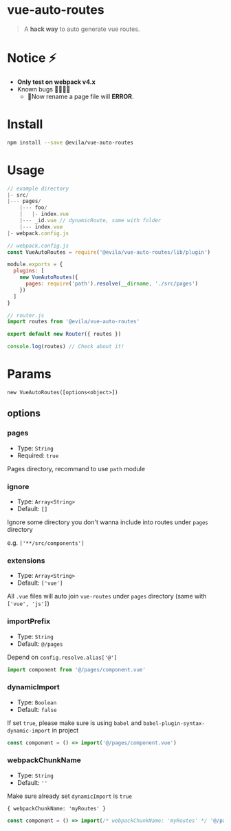 # vue-auto-routes

> A **hack way** to auto generate vue routes.

# Notice ️️⚡️

- **Only test on webpack v4.x**
- Known bugs 🐞
  - Now rename a page file will **ERROR**.

# Install

```bash
npm install --save @evila/vue-auto-routes
```

# Usage

```js
// example directory
|- src/
|--- pages/
    |--- foo/
    |   |- index.vue
    |--- _id.vue // dynamicRoute, same with folder
    |--- index.vue
|- webpack.config.js

// webpack.config.js
const VueAutoRoutes = require('@evila/vue-auto-routes/lib/plugin')

module.exports = {
  plugins: [
    new VueAutoRoutes({
      pages: require('path').resolve(__dirname, './src/pages')
    })
  ]
}

// router.js
import routes from '@evila/vue-auto-routes'

export default new Router({ routes })

console.log(routes) // Check about it!
```

# Params

`new VueAutoRoutes([options<object>])`

## options

### pages
- Type: `String`
- Required: `true`

Pages directory, recommand to use `path` module

### ignore
- Type: `Array<String>`
- Default: `[]`

Ignore some directory you don't wanna include into routes under `pages` directory

e.g. `['**/src/components']`

### extensions
- Type: `Array<String>`
- Default: `['vue']`

All `.vue` files will auto join `vue-routes` under `pages` directory (same with `['vue', 'js']`)

### importPrefix
- Type: `String`
- Default: `@/pages`

Depend on `config.resolve.alias['@']`

```js
import component from '@/pages/component.vue'
```

### dynamicImport
- Type: `Boolean`
- Default: `false`

If set `true`, please make sure is using `babel` and `babel-plugin-syntax-dynamic-import` in project

```js
const component = () => import('@/pages/component.vue')
```

### webpackChunkName
- Type: `String`
- Default: `''`

Make sure already set `dynamicImport` is `true`

`{ webpackChunkName: 'myRoutes' }`

```js
const component = () => import(/* webpackChunkName: 'myRoutes' */ '@/pages/component.vue')
```